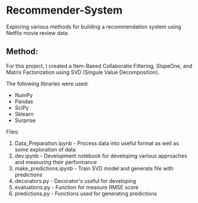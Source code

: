 # Recommender-System
Exploring various methods for building a recommendation system using Netflix movie review data 

## Method:

For this project, I created a Item-Based Collaboratie Filtering, SlopeOne, and Matrix Factorization using SVD (Singule Value Decomposition).

The following libraries were used:
- NumPy
- Pandas
- SciPy
- Sklearn
- Surprise 

Files:
1. Data_Preparation.ipynb - Process data into useful format as well as some exploration of data
2. dev.ipynb - Development notebook for developing various approaches and measuring their performance
3. make_predictions.ipynb - Train SVD model and generate file with predictions
4. decorators.py - Decorator's useful for developing 
5. evaluations.py - Function for measure RMSE score
6. predictions.py - Functions used for generating predictions 

